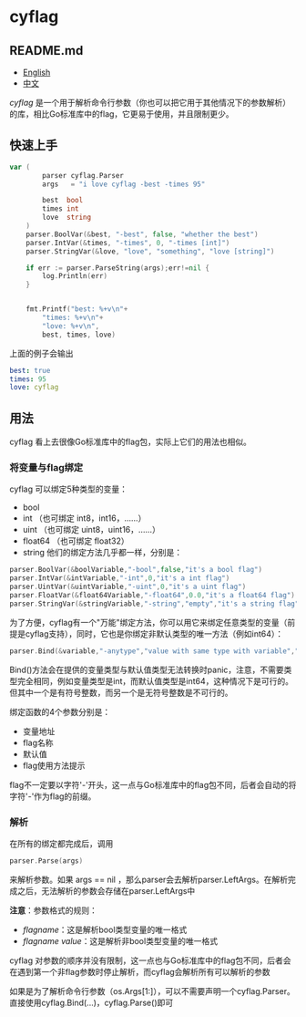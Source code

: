 # cyflag

## README.md
- [English](README.md)
- [中文](README.zh_CN.md)

*cyflag* 是一个用于解析命令行参数（你也可以把它用于其他情况下的参数解析）的库，相比Go标准库中的flag，它更易于使用，并且限制更少。

## 快速上手
```go
var (
		parser cyflag.Parser
		args   = "i love cyflag -best -times 95"

		best  bool
		times int
		love  string
	)
	parser.BoolVar(&best, "-best", false, "whether the best")
	parser.IntVar(&times, "-times", 0, "-times [int]")
	parser.StringVar(&love, "love", "something", "love [string]")

	if err := parser.ParseString(args);err!=nil {
		log.Println(err)
	}


	fmt.Printf("best: %+v\n"+
		"times: %+v\n"+
		"love: %+v\n",
		best, times, love)
```
上面的例子会输出
```yaml
best: true
times: 95
love: cyflag
```

## 用法

cyflag 看上去很像Go标准库中的flag包，实际上它们的用法也相似。

### 将变量与flag绑定
cyflag 可以绑定5种类型的变量：
- bool
- int （也可绑定 int8，int16，……）
- uint （也可绑定 uint8，uint16，……）
- float64 （也可绑定 float32）
- string
他们的绑定方法几乎都一样，分别是：
```go
parser.BoolVar(&boolVariable,"-bool",false,"it's a bool flag")
parser.IntVar(&intVariable,"-int",0,"it's a int flag")
parser.UintVar(&uintVariable,"-uint",0,"it's a uint flag")
parser.FloatVar(&float64Variable,"-float64",0.0,"it's a float64 flag")
parser.StringVar(&stringVariable,"-string","empty","it's a string flag")
```

为了方便，cyflag有一个"万能"绑定方法，你可以用它来绑定任意类型的变量（前提是cyflag支持），同时，它也是你绑定非默认类型的唯一方法（例如int64）：
```go
parser.Bind(&variable,"-anytype","value with same type with variable","the usage")
```
Bind()方法会在提供的变量类型与默认值类型无法转换时panic，注意，不需要类型完全相同，例如变量类型是int，而默认值类型是int64，这种情况下是可行的。但其中一个是有符号整数，而另一个是无符号整数是不可行的。

绑定函数的4个参数分别是：
- 变量地址
- flag名称
- 默认值
- flag使用方法提示

flag不一定要以字符'-'开头，这一点与Go标准库中的flag包不同，后者会自动的将字符'-'作为flag的前缀。

### 解析
在所有的绑定都完成后，调用
```go
parser.Parse(args)
```
来解析参数。如果 args == nil ，那么parser会去解析parser.LeftArgs。在解析完成之后，无法解析的参数会存储在parser.LeftArgs中

**注意**：参数格式的规则：
- *flagname*：这是解析bool类型变量的唯一格式
- *flagname value*：这是解析非bool类型变量的唯一格式

cyflag 对参数的顺序并没有限制，这一点也与Go标准库中的flag包不同，后者会在遇到第一个非flag参数时停止解析，而cyflag会解析所有可以解析的参数

如果是为了解析命令行参数（os.Args[1:]），可以不需要声明一个cyflag.Parser。直接使用cyflag.Bind(...)，cyflag.Parse()即可